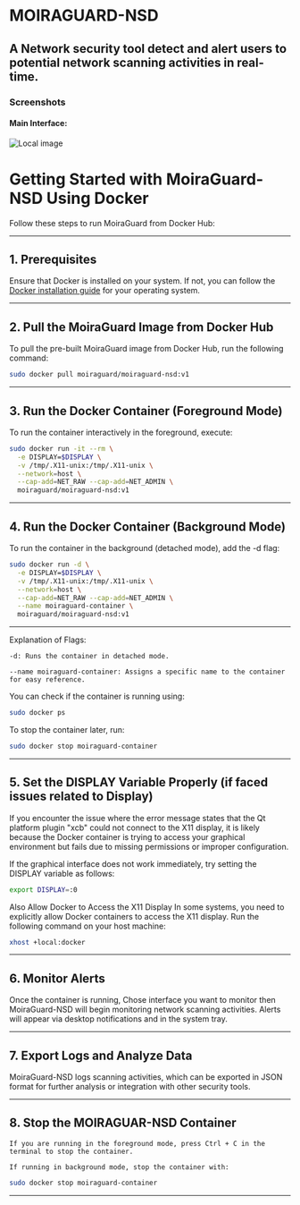 # MOIRAGUARD-NSD 
## A Network security tool detect and alert users to potential network scanning activities in real-time.

### Screenshots

#### Main Interface:
![Local image](Moiraguard-nsd_main_interface.jpeg)


# Getting Started with MoiraGuard-NSD Using Docker

Follow these steps to run MoiraGuard from Docker Hub:

---

## 1. Prerequisites

Ensure that Docker is installed on your system. If not, you can follow the [Docker installation guide](https://docs.docker.com/get-docker/) for your operating system.

---

## 2. Pull the MoiraGuard Image from Docker Hub

To pull the pre-built MoiraGuard image from Docker Hub, run the following command:

```bash
sudo docker pull moiraguard/moiraguard-nsd:v1
```
---
## 3. Run the Docker Container (Foreground Mode)

To run the container interactively in the foreground, execute:

```bash
sudo docker run -it --rm \
  -e DISPLAY=$DISPLAY \
  -v /tmp/.X11-unix:/tmp/.X11-unix \
  --network=host \
  --cap-add=NET_RAW --cap-add=NET_ADMIN \
  moiraguard/moiraguard-nsd:v1

```
---
## 4. Run the Docker Container (Background Mode)

To run the container in the background (detached mode), add the -d flag:
```bash
sudo docker run -d \
  -e DISPLAY=$DISPLAY \
  -v /tmp/.X11-unix:/tmp/.X11-unix \
  --network=host \
  --cap-add=NET_RAW --cap-add=NET_ADMIN \
  --name moiraguard-container \
  moiraguard/moiraguard-nsd:v1
```
---
Explanation of Flags:

    -d: Runs the container in detached mode.

    --name moiraguard-container: Assigns a specific name to the container for easy reference.

You can check if the container is running using:

```bash
sudo docker ps
```

To stop the container later, run:
```bash
sudo docker stop moiraguard-container
```
---
## 5. Set the DISPLAY Variable Properly (if faced issues related to Display)

If you encounter the issue where the error message states that the Qt platform plugin "xcb" could not connect to the X11 display, it is likely because the Docker container is trying to access your graphical environment but fails due to missing permissions or improper configuration.

If the graphical interface does not work immediately, try setting the DISPLAY variable as follows:

```bash
export DISPLAY=:0
```

Also Allow Docker to Access the X11 Display 
In some systems, you need to explicitly allow Docker containers to access the X11 display. Run the following command on your host machine:

```bash
xhost +local:docker
```
---
## 6. Monitor Alerts

Once the container is running, Chose interface you want to monitor then MoiraGuard-NSD will  begin monitoring network scanning activities. Alerts will appear via desktop notifications and in the system tray.

---
## 7. Export Logs and Analyze Data

MoiraGuard-NSD logs scanning activities, which can be exported in JSON format for further analysis or integration with other security tools.

---
## 8. Stop the MOIRAGUAR-NSD Container


    If you are running in the foreground mode, press Ctrl + C in the terminal to stop the container.

    If running in background mode, stop the container with:

```bash
sudo docker stop moiraguard-container
```
---




